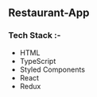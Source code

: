 ## Restaurant-App


### Tech Stack :-

-  HTML
-  TypeScript
-  Styled Components
-  React
-  Redux
